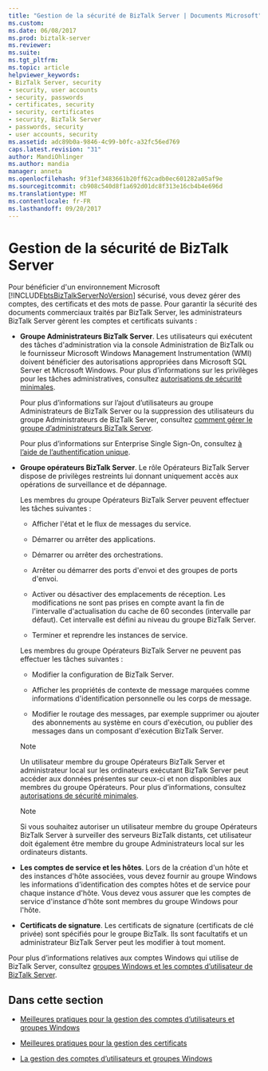 ```yaml
---
title: "Gestion de la sécurité de BizTalk Server | Documents Microsoft"
ms.custom: 
ms.date: 06/08/2017
ms.prod: biztalk-server
ms.reviewer: 
ms.suite: 
ms.tgt_pltfrm: 
ms.topic: article
helpviewer_keywords:
- BizTalk Server, security
- security, user accounts
- security, passwords
- certificates, security
- security, certificates
- security, BizTalk Server
- passwords, security
- user accounts, security
ms.assetid: adc89b0a-9846-4c99-b0fc-a32fc56ed769
caps.latest.revision: "31"
author: MandiOhlinger
ms.author: mandia
manager: anneta
ms.openlocfilehash: 9f31ef3483661b20ff62cadb0ec601282a05af9e
ms.sourcegitcommit: cb908c540d8f1a692d01dc8f313e16cb4b4e696d
ms.translationtype: MT
ms.contentlocale: fr-FR
ms.lasthandoff: 09/20/2017
---
```

# <a name="managing-biztalk-server-security"></a>Gestion de la sécurité de BizTalk Server
Pour bénéficier d'un environnement Microsoft [!INCLUDE[btsBizTalkServerNoVersion](../includes/btsbiztalkservernoversion-md.md)] sécurisé, vous devez gérer des comptes, des certificats et des mots de passe. Pour garantir la sécurité des documents commerciaux traités par BizTalk Server, les administrateurs BizTalk Server gèrent les comptes et certificats suivants :  
  
-   **Groupe Administrateurs BizTalk Server**. Les utilisateurs qui exécutent des tâches d'administration via la console Administration de BizTalk ou le fournisseur Microsoft Windows Management Instrumentation (WMI) doivent bénéficier des autorisations appropriées dans Microsoft SQL Server et Microsoft Windows. Pour plus d’informations sur les privilèges pour les tâches administratives, consultez [autorisations de sécurité minimales](../core/minimum-security-user-rights.md).  
  
     Pour plus d’informations sur l’ajout d’utilisateurs au groupe Administrateurs de BizTalk Server ou la suppression des utilisateurs du groupe Administrateurs de BizTalk Server, consultez [comment gérer le groupe d’administrateurs BizTalk Server](../core/how-to-manage-the-biztalk-server-administrators-group.md).  
  
     Pour plus d’informations sur Enterprise Single Sign-On, consultez [à l’aide de l’authentification unique](../core/using-sso.md).  
  
-   **Groupe opérateurs BizTalk Server**. Le rôle Opérateurs BizTalk Server dispose de privilèges restreints lui donnant uniquement accès aux opérations de surveillance et de dépannage.  
  
     Les membres du groupe Opérateurs BizTalk Server peuvent effectuer les tâches suivantes :  
  
    -   Afficher l'état et le flux de messages du service.  
  
    -   Démarrer ou arrêter des applications.  
  
    -   Démarrer ou arrêter des orchestrations.  
  
    -   Arrêter ou démarrer des ports d'envoi et des groupes de ports d'envoi.  
  
    -   Activer ou désactiver des emplacements de réception. Les modifications ne sont pas prises en compte avant la fin de l'intervalle d'actualisation du cache de 60 secondes (intervalle par défaut). Cet intervalle est défini au niveau du groupe BizTalk Server.  
  
    -   Terminer et reprendre les instances de service.  
  
     Les membres du groupe Opérateurs BizTalk Server ne peuvent pas effectuer les tâches suivantes :  
  
    -   Modifier la configuration de BizTalk Server.  
  
    -   Afficher les propriétés de contexte de message marquées comme informations d'identification personnelle ou les corps de message.  
  
    -   Modifier le routage des messages, par exemple supprimer ou ajouter des abonnements au système en cours d'exécution, ou publier des messages dans un composant d'exécution BizTalk Server.  
  
    > [!NOTE]
    >  Un utilisateur membre du groupe Opérateurs BizTalk Server et administrateur local sur les ordinateurs exécutant BizTalk Server peut accéder aux données présentes sur ceux-ci et non disponibles aux membres du groupe Opérateurs. Pour plus d’informations, consultez [autorisations de sécurité minimales](../core/minimum-security-user-rights.md).  
  
    > [!NOTE]
    >  Si vous souhaitez autoriser un utilisateur membre du groupe Opérateurs BizTalk Server à surveiller des serveurs BizTalk distants, cet utilisateur doit également être membre du groupe Administrateurs local sur les ordinateurs distants.  
  
-   **Les comptes de service et les hôtes**. Lors de la création d'un hôte et des instances d'hôte associées, vous devez fournir au groupe Windows les informations d'identification des comptes hôtes et de service pour chaque instance d'hôte. Vous devez vous assurer que les comptes de service d'instance d'hôte sont membres du groupe Windows pour l'hôte.  
  
-   **Certificats de signature**. Les certificats de signature (certificats de clé privée) sont spécifiés pour le groupe BizTalk. Ils sont facultatifs et un administrateur BizTalk Server peut les modifier à tout moment.  
  
 Pour plus d’informations relatives aux comptes Windows qui utilise de BizTalk Server, consultez [groupes Windows et les comptes d’utilisateur de BizTalk Server](../core/windows-groups-and-user-accounts-in-biztalk-server.md).  
  
## <a name="in-this-section"></a>Dans cette section  
  
-   [Meilleures pratiques pour la gestion des comptes d’utilisateurs et groupes Windows](../core/best-practices-for-managing-windows-groups-and-user-accounts.md)  
  
-   [Meilleures pratiques pour la gestion des certificats](../core/best-practices-for-managing-certificates1.md)  
  
-   [La gestion des comptes d’utilisateurs et groupes Windows](../core/managing-windows-groups-and-user-accounts.md)